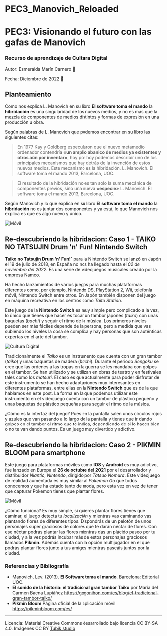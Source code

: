 # PEC3_Manovich_Reloaded
# PEC3: Visionando el futuro con las gafas de Manovich 

### Recurso de aprendizaje de Cultura Digital 


Autor: Esmeralda Marín Carnero :cherry_blossom:


Fecha: Diciembre de 2022 :notebook_with_decorative_cover:


## Planteamiento


Como nos explica L. Manovich en su libro **El software toma el mando** la **hibridación** es una singularidad de los nuevos medios, y no es más que la mezcla de componentes de medios distintos y formas de expresión en una producción u obra.

Según palabras de L. Manovich que podemos encontrar en su libro las siguientes citas:
>En 1977 Kay y Goldberg especularon que el nuevo metamedio ordenador contendría **«un amplio abanico de medios ya existentes y otros aún por inventar»**, hoy por hoy podemos describir uno de los principales mecanismos que hay detrás de la invención de estos nuevos medios. Este mecanismo es la hibridación. L. Manovich. El software toma el mando 2013, Barcelona, UOC.

>El resultado de la hibridación no es tan solo la suma mecánica de componentes previos, sino una nueva **«especie»** L. Manovich. El software toma el mando 2013, Barcelona, UOC.

Según Manovich y lo que explica en su libro **El software toma el mando** la **hibridación** no es juntar dos componentes y ya está, lo que Manovich nos explica es que es algo nuevo y único.

![Móvil](https://www.ikusi.com/wp-content/uploads/2022/06/post_thumbnail-4efabca9bd56b38edc0058c4ba006481.jpeg) 


## Re-descubriendo la hibridacion: Caso 1 - TAIKO NO TATSUJIN Drum 'n' Fun! Nintendo Switch

**Taiko no Tatsujin Drum 'n' Fun!´** para la Nintendo Switch se lanzó en Japón el 19 de julio de 2018, en España no nos ha llegado hasta el _02 de noviembre del 2022_. Es una serie de videojuegos musicales creado por la empresa Namco. 

Ha hecho lanzamientos de varios juegos para muchas plataformas diferentes como, por ejemplo, Nintendo DS, PlayStation 2, Wii, telefonía móvil, Nintendo Switch entre otros. En Japón también disponen del juego en máquina recreativa en los centros como _Taito Station_.

Este juego de la **Nintendo Switch** es muy simple pero complicado a la vez, lo único que tienes que hacer es tocar un tambor japonés (_taiko_) con unas baquetas (_bachi_) y seguir el ritmo de la música. Los primeros niveles pueden ser más fáciles depende de la persona, pero a medida que vas subiendo los niveles la cosa se complica y hay personas que son auténticas expertas en el arte del tambor.

![Cultura Digital](https://p325k7wa.twic.pics/high/taiko-no-tatsujin/taiko-no-tatsujin-drum'n'fun/04-retailers/taiko-drumnfun_retailer_pack.png?twic=v1/step=10/quality=80/max=630) 

Tradicionalmente el _Taiko_ es un instrumento que cuenta con un gran tambor (_taiko_) y unas baquetas de madera (_bachi_). Durante el periodo _Sengoku_ se cree que las ordenes a las tropas en la guerra se les mandaba con golpes en el tambor. Se han utilizado y se utilizan en obras de teatro y en festivales tales como los _matsuri_. El caso es que actualmente para poder disfrutar de este instrumento se han hecho adaptaciones muy interesantes en diferentes plataformas, entre ellas en la **Nintendo Switch** que es de la que hablamos en este post. La forma en la que podemos utilizar este instrumento en el videojuego cuenta con un tambor de plástico pequeño y unas baquetas de plástico pequeñas para seguir el ritmo de la música.

¿Cómo es la interfaz del juego? Pues en la pantalla salen unos círculos rojos y azules que van pasando a lo largo de la pantalla y tienes que ir dando golpes en el tambor al ritmo que te indica, dependiendo de si lo haces bien o no te van dando puntos. Es un juego muy divertido y adictivo.


## Re-descubriendo la hibridacion: Caso 2 - PIKMIN BLOOM para smartphone

Este juego para plataformas móviles como **IOS** y **Android** es muy adictivo, fue lanzado en Europa el **26 de octubre del 2021** por el desarrollador y distribuidor _Niantic_, _Nintendo_, dirigido por _Tatsuo Nomura_. Este videojuego de realidad aumentada es muy similar al _Pokemon Go_ que todos conocemos y que ha estado tanto de moda, pero esta vez en vez de tener que capturar Pokemon tienes que plantar flores. 

![Móvil](https://lh3.googleusercontent.com/jPlKRonfYO8DY3jr4MHJTNy-6_yRuiz6GEu33aT0cIBokWCbhR4ay_QBljIl08PJUhczzHwnvtjX-WtZg-fm3ZdgRUfaBi4VB9yVXHQ=rw-e365-w1440) 


¿Cómo funciona? Es muy simple, si quieres plantar flores tienes que caminar, el juego detecta tu _localización_ y mientras vas caminando vas plantando flores de diferentes tipos. Dispondrás de un pelotón de unos personajes super graciosos de colores que te darán néctar de flores. Con ese néctar podrás plantar las flores mientras das un plácido paseo por tu ciudad, y a la vez podrás incubar más de estos personajes graciosos llamados **Pikmin**. Además cuenta con la opción multijugador en el que podrás plantar flores junto a tus amigos mientras paseáis juntos por la ciudad.


### Referencias y Bibliografía

* Manovich, Lev. (2013). **El Software toma el mando**. Barcelona: Editorial UOC. 
* **El sonido de la historia: el tradicional gran tambor Taiko** por María del Carmen Baena Lupiáñez https://gogonihon.com/es/blog/el-tradicional-gran-tambor-taiko/
* **Pikmin Bloom** Página oficial de la aplicación móvil https://pikminbloom.com/es/

----

Licencia: Material Creative Commons desarrollado bajo licencia CC BY-SA 4.0. Imágenes CC BY [Tubik studio](https://blog.tubikstudio.com/how-to-create-original-flat-illustrations-designers-tips/) 
